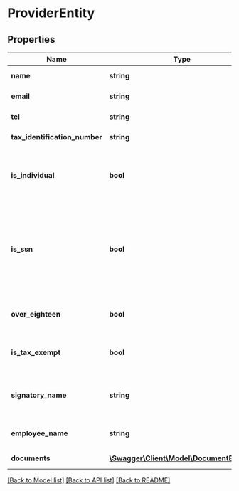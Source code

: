# ProviderEntity

## Properties
Name | Type | Description | Notes
------------ | ------------- | ------------- | -------------
**name** | **string** | Provider name | [optional] [default to 'Some Day Care']
**email** | **string** | Provider email | [optional] [default to 'some_dc@example.com']
**tel** | **string** | Provider tel | [optional] [default to '1231231234']
**tax_identification_number** | **string** | Tax ID | [optional] [default to '123-45-6789']
**is_individual** | **bool** | Provider is an individual as opposed to a business | [optional] 
**is_ssn** | **bool** | Tax ID is a Social Security number, maybe business EIN or individual ITIN otherwise | [optional] 
**over_eighteen** | **bool** | Provider is over 18 years of age | [optional] 
**is_tax_exempt** | **bool** | Provider is a tax-exempt business | [optional] 
**signatory_name** | **string** | Signatory name for a provider that is a business | [optional] [default to '01/0/2010']
**employee_name** | **string** | Associated employee name | [optional] [default to 'Moe']
**documents** | [**\Swagger\Client\Model\DocumentEntity[]**](DocumentEntity.md) | List of documents | [optional] 

[[Back to Model list]](../README.md#documentation-for-models) [[Back to API list]](../README.md#documentation-for-api-endpoints) [[Back to README]](../README.md)

